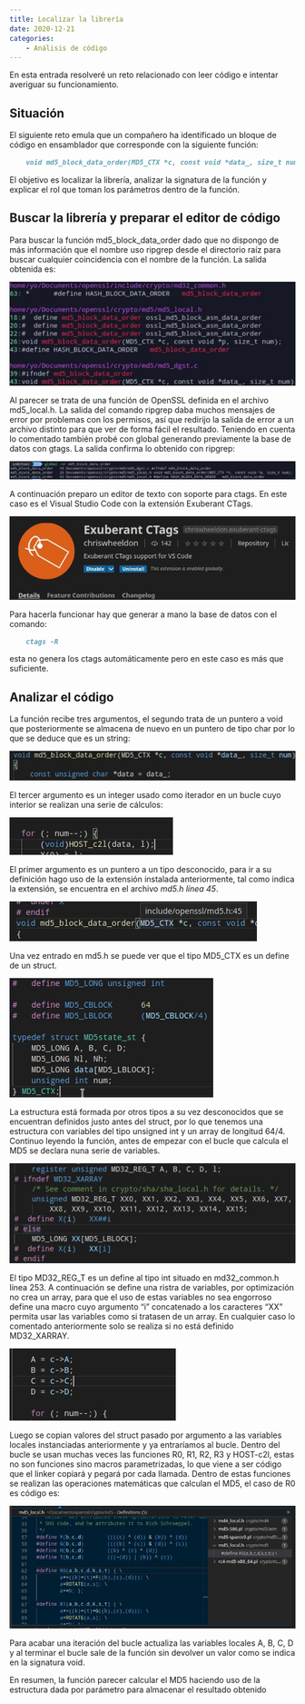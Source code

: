```yaml
---
title: Localizar la librería
date: 2020-12-21
categories:
    - Análisis de código
---
```


En esta entrada resolveré un reto relacionado con leer código e intentar averiguar su funcionamiento.

## Situación

El siguiente reto emula que un compañero ha identificado un bloque de código en ensamblador que corresponde con la siguiente función:


```markdown
    void md5_block_data_order(MD5_CTX *c, const void *data_, size_t num)
```

El objetivo es localizar la librería, analizar la signatura de la función y explicar el rol que toman los parámetros dentro de la función.

## Buscar la librería y preparar el editor de código

Para buscar la función md5_block_data_order dado que no dispongo de más información que el nombre uso ripgrep desde el directorio raíz para buscar cualquier coincidencia con el nombre de la función. La salida obtenida es:

![](images/image-001.png)


Al parecer se trata de una función de OpenSSL definida en el archivo md5_local.h. La salida del comando ripgrep daba muchos mensajes de error por problemas con los permisos, así que redirijo la salida de error a un archivo distinto para que ver de forma fácil el resultado. Teniendo en cuenta lo comentado también probé con global generando previamente la base de datos con gtags. La salida confirma lo obtenido con ripgrep:

![](images/image-004.jpg)

A continuación preparo un editor de texto con soporte para ctags. En este caso es el Visual Studio Code con la extensión Exuberant CTags.

![](images/image-003.jpg)

Para hacerla funcionar hay que generar a mano la base de datos con el comando: 


```markdown
    ctags -R 
```

esta no genera los ctags automáticamente pero en este caso es más que suficiente.


## Analizar el código

La función recibe tres argumentos, el segundo trata de un puntero a void que posteriormente se almacena de nuevo en un puntero de tipo char por lo que se deduce que es un string:

![](images/image-005.jpg)

El tercer argumento es un integer usado como iterador en un bucle cuyo interior se realizan una serie de cálculos:

![](images/image-006.jpg)

El primer argumento es un puntero a un tipo desconocido, para ir a su definición hago uso de la extensión instalada anteriormente, tal como indica la extensión, se encuentra en el archivo *md5.h línea 45*.

![](images/image-007.jpg)

Una vez entrado en md5.h se puede ver que el tipo MD5_CTX es un define de un struct.

![](images/image-008.jpg)

La estructura está formada por otros tipos a su vez desconocidos que se encuentran definidos justo antes del struct, por lo que tenemos una estructura con variables del tipo unsigned int y un array de longitud 64/4. Continuo leyendo la función, antes de empezar con el bucle que calcula el MD5 se declara nuna serie de variables.

![](images/image-009.jpg)

El tipo MD32_REG_T es un define al tipo int situado en md32_common.h línea 253. A continuación se define una ristra de variables, por optimización no crea un array, para que el uso de estas variables no sea engorroso define una macro cuyo argumento “i” concatenado a los caracteres “XX” permita usar las variables como si tratasen de un array. En cualquier caso lo comentado anteriormente solo se realiza si no está definido MD32_XARRAY.

![](images/image-010.jpg)

Luego se copian valores del struct pasado por argumento a las variables locales instanciadas anteriormente y ya entraríamos al bucle. Dentro del bucle se usan muchas veces las funciones R0, R1, R2, R3 y HOST-c2l, estas no son funciones sino macros parametrizadas, lo que viene a ser código que el linker copiará y pegará por cada llamada. Dentro de estas funciones se realizan las operaciones matemáticas que calculan el MD5, el caso de R0 es código es:

![](images/image-011.jpg)

Para acabar una iteración del bucle actualiza las variables locales A, B, C, D y al terminar el bucle sale de la función sin devolver un valor como se indica en la signatura void.

En resumen, la función parecer calcular el MD5 haciendo uso de la estructura dada por parámetro para almacenar el resultado obtenido